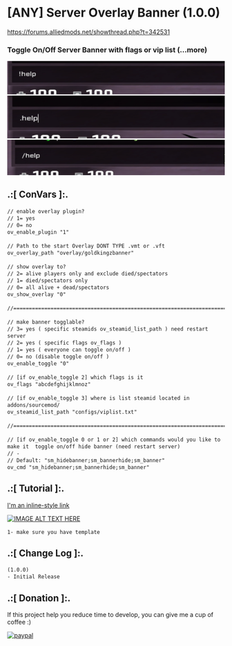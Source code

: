 # [ANY] Server Overlay Banner (1.0.0)
https://forums.alliedmods.net/showthread.php?t=342531

### Toggle On/Off Server Banner with flags or vip list (...more)

![alt text](https://github.com/oqyh/Chat-Command-Silencer/blob/main/img/ex.png?raw=true)
![alt text](https://github.com/oqyh/Chat-Command-Silencer/blob/main/img/dot.png?raw=true)
![alt text](https://github.com/oqyh/Chat-Command-Silencer/blob/main/img/slash.png?raw=true)

## .:[ ConVars ]:.
```
// enable overlay plugin?
// 1= yes
// 0= no
ov_enable_plugin "1"

// Path to the start Overlay DONT TYPE .vmt or .vft
ov_overlay_path "overlay/goldkingzbanner"

// show overlay to?
// 2= alive players only and exclude died/spectators
// 1= died/spectators only
// 0= all alive + dead/spectators
ov_show_overlay "0"

//==========================================================================================

// make banner togglable?
// 3= yes ( specific steamids ov_steamid_list_path ) need restart server
// 2= yes ( specific flags ov_flags )
// 1= yes ( everyone can toggle on/off )
// 0= no (disable toggle on/off )
ov_enable_toggle "0"

// [if ov_enable_toggle 2] which flags is it
ov_flags "abcdefghijklmnoz"

// [if ov_enable_toggle 3] where is list steamid located in addons/sourcemod/
ov_steamid_list_path "configs/viplist.txt"

//==========================================================================================

// [if ov_enable_toggle 0 or 1 or 2] which commands would you like to make it  toggle on/off hide banner (need restart server)
// -
// Default: "sm_hidebanner;sm_bannerhide;sm_banner"
ov_cmd "sm_hidebanner;sm_bannerhide;sm_banner"
```

## .:[ Tutorial ]:.
[I'm an inline-style link](https://www.google.com)

[![IMAGE ALT TEXT HERE](https://img.youtube.com/vi/cV-qOZvUrhI/0.jpg)](https://www.youtube.com/watch?v=cV-qOZvUrhI)

```
1- make sure you have template 
```

## .:[ Change Log ]:.
```
(1.0.0)
- Initial Release
```

## .:[ Donation ]:.

If this project help you reduce time to develop, you can give me a cup of coffee :)

[![paypal](https://www.paypalobjects.com/en_US/i/btn/btn_donateCC_LG.gif)](https://paypal.me/oQYh)
